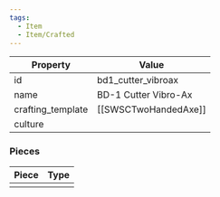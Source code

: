 ```yaml
---
tags:
  - Item
  - Item/Crafted
---
```


| Property          | Value                |
| ----------------- | -------------------- |
| id                | bd1_cutter_vibroax   |
| name              | BD-1 Cutter Vibro-Ax |
| crafting_template | [[SWSCTwoHandedAxe]] |
| culture           |                      |

### Pieces
| Piece | Type |
| ----- | ---- |
|       |      |


